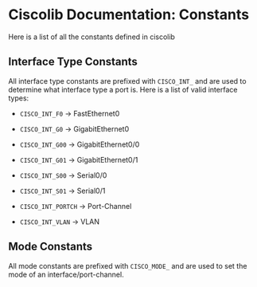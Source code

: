 # Ciscolib Documentation: Constants

Here is a list of all the constants defined in ciscolib

## Interface Type Constants

All interface type constants are prefixed with `CISCO_INT_` and are used to
determine what interface type a port is. Here is a list of valid interface
types:

- `CISCO_INT_F0` -> FastEthernet0

- `CISCO_INT_G0` -> GigabitEthernet0

- `CISCO_INT_G00` -> GigabitEthernet0/0

- `CISCO_INT_G01` -> GigabitEthernet0/1

- `CISCO_INT_S00` -> Serial0/0

- `CISCO_INT_S01` -> Serial0/1

- `CISCO_INT_PORTCH` -> Port-Channel

- `CISCO_INT_VLAN` -> VLAN

## Mode Constants

All mode constants are prefixed with `CISCO_MODE_` and are used to set the
mode of an interface/port-channel. 
